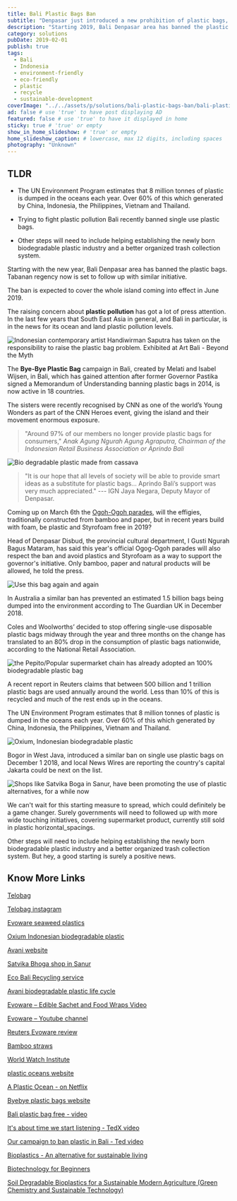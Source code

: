 ```yaml
---
title: Bali Plastic Bags Ban
subtitle: "Denpasar just introduced a new prohibition of plastic bags, Styrofoam and plastic straws in supermarkets, convenience stores and shopping centres."
description: "Starting 2019, Bali Denpasar area has banned the plastic bags. The ban is expected to cover the whole island coming into effect in June 2019." # max 160 digits
category: solutions
pubDate: 2019-02-01
publish: true
tags:
  - Bali
  - Indonesia
  - environment-friendly
  - eco-friendly
  - plastic
  - recycle
  - sustainable-development
coverImage: "../../assets/p/solutions/bali-plastic-bags-ban/bali-plastic-bags-ban.jpg"
ad: false # use 'true' to have post displaying AD
featured: false # use 'true' to have it displayed in home
sticky: true # 'true' or empty
show_in_home_slideshow: # 'true' or empty
home_slideshow_caption: # lowercase, max 12 digits, including spaces
photography: "Unknown"
---
```


<div class="tldr">

## TLDR

- The UN Environment Program estimates that 8 million tonnes of plastic is dumped in the oceans each year. Over 60% of this which generated by China, Indonesia, the Philippines, Vietnam and Thailand.

- Trying to fight plastic pollution Bali recently banned single use plastic bags.

- Other steps will need to include helping establishing the newly born biodegradable plastic industry and a better organized trash collection system.

</div>

Starting with the new year, Bali Denpasar area has banned the plastic bags. Tabanan regency now is set to follow up with similar initiative.

The ban is expected to cover the whole island coming into effect in June 2019.

The raising concern about **plastic pollution** has got a lot of press attention. In the last few years that South East Asia in general, and Bali in particular, is in the news for its ocean and land plastic pollution levels.

![Indonesian contemporary artist Handiwirman Saputra has taken on the responsibility to raise the plastic bag problem. Exhibited at Art Bali - Beyond the Myth](../../assets/p/solutions/bali-plastic-bags-ban/bali-plastic-bags-ban-02.jpg)

The **Bye-Bye Plastic Bag** campaign in Bali, created by Melati and Isabel Wijsen, in Bali, which has gained attention after former Governor Pastika signed a Memorandum of Understanding banning plastic bags in 2014, is now active in 18 countries.

The sisters were recently recognised by CNN as one of the world’s Young Wonders as part of the CNN Heroes event, giving the island and their movement enormous exposure.

> "Around 97% of our members no longer provide plastic bags for consumers," _Anak Agung Ngurah Agung Agraputra, Chairman of the Indonesian Retail Business Association or Aprindo Bali_

![Bio degradable plastic made from cassava](../../assets/p/solutions/bali-plastic-bags-ban/bali-plastic-bags-ban-03.jpg)

> "It is our hope that all levels of society will be able to provide smart ideas as a substitute for plastic bags... Aprindo Bali’s support was very much appreciated." --- IGN Jaya Negara, Deputy Mayor of Denpasar.

Coming up on March 6th the [Ogoh-Ogoh parades](https://fumes.junglestar.org/photo-journalism/ogoh-ogoh/), will the effigies, traditionally constructed from bamboo and paper, but in recent years build with foam, be plastic and Styrofoam free in 2019?

Head of Denpasar Disbud, the provincial cultural department, I Gusti Ngurah Bagus Mataram, has said this year's official Ogog-Ogoh parades will also respect the ban and avoid plastics and Styrofoam as a way to support the governor's initiative. Only bamboo, paper and natural products will be allowed, he told the press.

![Use this bag again and again](../../assets/p/solutions/bali-plastic-bags-ban/bali-plastic-bags-ban-04.jpg)

In Australia a similar ban has prevented an estimated 1.5 billion bags being dumped into the environment according to The Guardian UK in December 2018.

Coles and Woolworths’ decided to stop offering single-use disposable plastic bags midway through the year and three months on the change has translated to an 80% drop in the consumption of plastic bags nationwide, according to the National Retail Association.

![the Pepito/Popular supermarket chain has already adopted an 100% biodegradable plastic bag](../../assets/p/solutions/bali-plastic-bags-ban/bali-plastic-bags-ban-05.jpg)

A recent report in Reuters claims that between 500 billion and 1 trillion plastic bags are used annually around the world. Less than 10% of this is recycled and much of the rest ends up in the oceans.

The UN Environment Program estimates that 8 million tonnes of plastic is dumped in the oceans each year. Over 60% of this which generated by China, Indonesia, the Philippines, Vietnam and Thailand.

![Oxium, Indonesian biodegradable plastic](../../assets/p/solutions/bali-plastic-bags-ban/bali-plastic-bags-ban-06.jpg)

Bogor in West Java, introduced a similar ban on single use plastic bags on December 1 2018, and local News Wires are reporting the country's capital Jakarta could be next on the list.

![Shops like Satvika Boga in Sanur, have been promoting the use of plastic alternatives, for a while now](../../assets/p/solutions/bali-plastic-bags-ban/bali-plastic-bags-ban-07.jpg)

We can't wait for this starting measure to spread, which could definitely be a game changer. Surely governments will need to followed up with more wide touching initiatives, covering supermarket product, currently still sold in plastic horizontal_spacings.

Other steps will need to include helping establishing the newly born biodegradable plastic industry and a better organized trash collection system. But hey, a good starting is surely a positive news.

## Know More Links

[Telobag](http://telobag.com/en/home/)

[Telobag instagram](https://www.instagram.com/telobagindo/)

[Evoware seaweed plastics](http://www.evoware.id/)

[Oxium Indonesian biodegradable plastic](http://www.oxium.net/page/)

[Avani website](https://www.avanieco.com/)

[Satvika Bhoga shop in Sanur](https://goo.gl/maps/uskEeZ96ALJ2)

[Eco Bali Recycling service](http://eco-bali.com)

[Avani biodegradable plastic life cycle](https://www.avanieco.com/life-cycle-3/)

[Evoware – Edible Sachet and Food Wraps Video](https://youtu.be/24T6ruz1GhU)

[Evoware – Youtube channel](https://www.youtube.com/channel/UCBN9aRJfC-bI-f3ll4abZaQ/videos)

[Reuters Evoware review](https://www.reuters.com/article/us-indonesia-evoware/indonesian-startup-wages-war-on-plastic-with-edible-seaweed-cups-idUSKBN1DN0XA)

[Bamboo straws](https://bamboo-straws.com/)

[World Watch Institute](http://www.worldwatch.org/)

[plastic oceans website](https://plasticoceans.org/)

[A Plastic Ocean - on Netflix](https://www.netflix.com/id/title/80164032)

[Byebye plastic bags website](http://www.byebyeplasticbags.org)

[Bali plastic bag free - video](https://youtu.be/SsF4xun1-u0)

[It's about time we start listening - TedX video](https://youtu.be/Y6Z5eOv6Nnk)

[Our campaign to ban plastic in Bali - Ted video](https://youtu.be/P8GCjrDWWUM)

[Bioplastics - An alternative for sustainable living](https://advancebioplast.com/)

[Biotechnology for Beginners](https://amzn.to/3wuzL8x)

[Soil Degradable Bioplastics for a Sustainable Modern Agriculture (Green Chemistry and Sustainable Technology)](https://amzn.to/3yy7akp)
